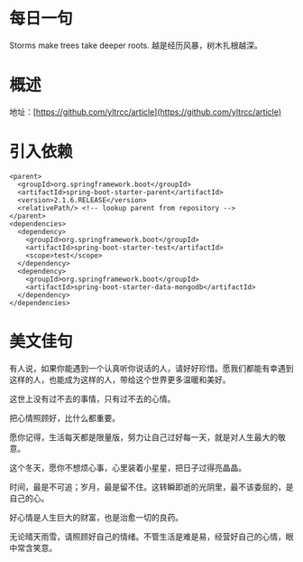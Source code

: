 # 每日一句
Storms make trees take deeper roots. 
越是经历风暴，树木扎根越深。

# 概述

地址：[https://github.com/yltrcc/article](https://github.com/yltrcc/article)



# 引入依赖

```text
<parent>
  <groupId>org.springframework.boot</groupId>
  <artifactId>spring-boot-starter-parent</artifactId>
  <version>2.1.6.RELEASE</version>
  <relativePath/> <!-- lookup parent from repository -->
</parent>
<dependencies>
  <dependency>
    <groupId>org.springframework.boot</groupId>
    <artifactId>spring-boot-starter-test</artifactId>
    <scope>test</scope>
  </dependency>
  <dependency>
    <groupId>org.springframework.boot</groupId>
    <artifactId>spring-boot-starter-data-mongodb</artifactId>
  </dependency>
</dependencies>
```



# 美文佳句

有人说，如果你能遇到一个认真听你说话的人，请好好珍惜。愿我们都能有幸遇到这样的人，也能成为这样的人，带给这个世界更多温暖和美好。

这世上没有过不去的事情，只有过不去的心情。

把心情照顾好，比什么都重要。

愿你记得，生活每天都是限量版，努力让自己过好每一天，就是对人生最大的敬意。

这个冬天，愿你不想烦心事，心里装着小星星，把日子过得亮晶晶。

时间，最是不可追；岁月，最是留不住。这转瞬即逝的光阴里，最不该委屈的，是自己的心。

好心情是人生巨大的财富，也是治愈一切的良药。

无论晴天雨雪，请照顾好自己的情绪。不管生活是难是易，经营好自己的心情，眼中常含笑意。